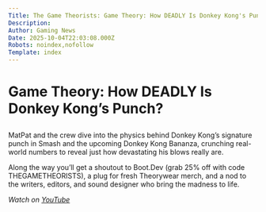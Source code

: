 ```yaml
---
Title: The Game Theorists: Game Theory: How DEADLY Is Donkey Kong's Punch?
Description: 
Author: Gaming News
Date: 2025-10-04T22:03:08.000Z
Robots: noindex,nofollow
Template: index
---
```

<h1>
  
  
  Game Theory: How DEADLY Is Donkey Kong’s Punch?
</h1>

<p>MatPat and the crew dive into the physics behind Donkey Kong’s signature punch in Smash and the upcoming Donkey Kong Bananza, crunching real-world numbers to reveal just how devastating his blows really are.</p>

<p>Along the way you’ll get a shoutout to Boot.Dev (grab 25% off with code THEGAMETHEORISTS), a plug for fresh Theorywear merch, and a nod to the writers, editors, and sound designer who bring the madness to life.</p>

<p><em>Watch on <a href="https://www.youtube.com/watch?v=4tQzZ1SyWtI" rel="noopener noreferrer">YouTube</a></em></p>

